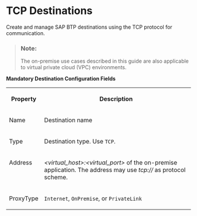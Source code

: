 <!-- loiof6d753f031a7482dac7a60bad815e07c -->

# TCP Destinations

Create and manage SAP BTP destinations using the TCP protocol for communication.

> ### Note:  
> The on-premise use cases described in this guide are also applicable to virtual private cloud \(VPC\) environments.

**Mandatory Destination Configuration Fields**


<table>
<tr>
<th valign="top">

Property

</th>
<th valign="top">

Description

</th>
</tr>
<tr>
<td valign="top">

Name

</td>
<td valign="top">

Destination name

</td>
</tr>
<tr>
<td valign="top">

Type

</td>
<td valign="top">

Destination type. Use `TCP`.

</td>
</tr>
<tr>
<td valign="top">

Address

</td>
<td valign="top">

*<virtual\_host\>:<virtual\_port\>* of the on-premise application. The address may use *tcp://* as protocol scheme.

</td>
</tr>
<tr>
<td valign="top">

ProxyType

</td>
<td valign="top">

`Internet`, `OnPremise`, or `PrivateLink`

</td>
</tr>
</table>



